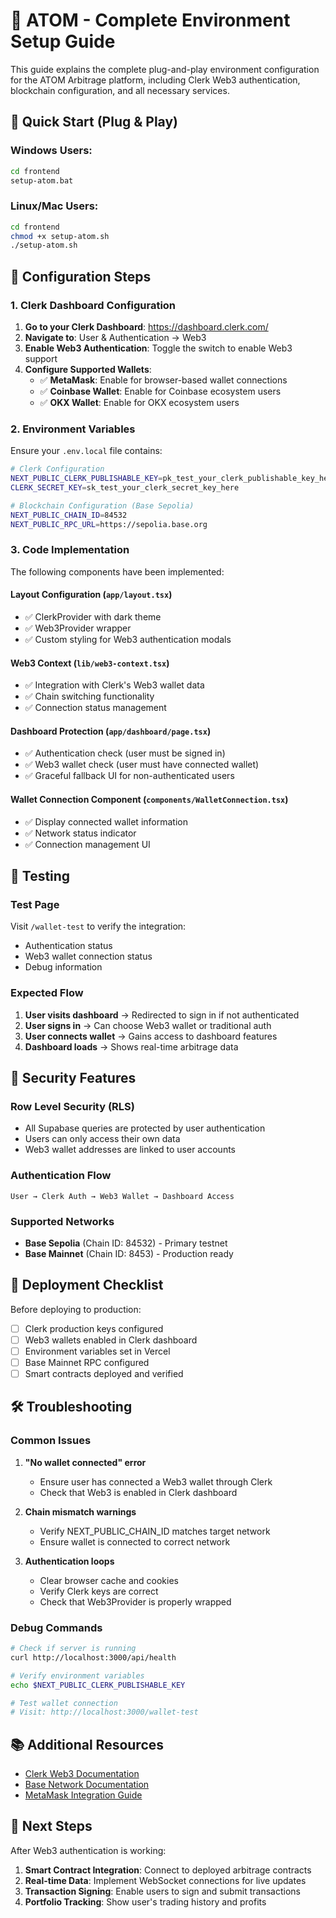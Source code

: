 # 🚀 ATOM - Complete Environment Setup Guide

This guide explains the complete plug-and-play environment configuration for the ATOM Arbitrage platform, including Clerk Web3 authentication, blockchain configuration, and all necessary services.

## 🎯 Quick Start (Plug & Play)

### Windows Users:
```bash
cd frontend
setup-atom.bat
```

### Linux/Mac Users:
```bash
cd frontend
chmod +x setup-atom.sh
./setup-atom.sh
```

## 🔧 Configuration Steps

### 1. Clerk Dashboard Configuration

1. **Go to your Clerk Dashboard**: https://dashboard.clerk.com/
2. **Navigate to**: User & Authentication → Web3
3. **Enable Web3 Authentication**: Toggle the switch to enable Web3 support
4. **Configure Supported Wallets**:
   - ✅ **MetaMask**: Enable for browser-based wallet connections
   - ✅ **Coinbase Wallet**: Enable for Coinbase ecosystem users  
   - ✅ **OKX Wallet**: Enable for OKX ecosystem users

### 2. Environment Variables

Ensure your `.env.local` file contains:

```bash
# Clerk Configuration
NEXT_PUBLIC_CLERK_PUBLISHABLE_KEY=pk_test_your_clerk_publishable_key_here
CLERK_SECRET_KEY=sk_test_your_clerk_secret_key_here

# Blockchain Configuration (Base Sepolia)
NEXT_PUBLIC_CHAIN_ID=84532
NEXT_PUBLIC_RPC_URL=https://sepolia.base.org
```

### 3. Code Implementation

The following components have been implemented:

#### Layout Configuration (`app/layout.tsx`)
- ✅ ClerkProvider with dark theme
- ✅ Web3Provider wrapper
- ✅ Custom styling for Web3 authentication modals

#### Web3 Context (`lib/web3-context.tsx`)
- ✅ Integration with Clerk's Web3 wallet data
- ✅ Chain switching functionality
- ✅ Connection status management

#### Dashboard Protection (`app/dashboard/page.tsx`)
- ✅ Authentication check (user must be signed in)
- ✅ Web3 wallet check (user must have connected wallet)
- ✅ Graceful fallback UI for non-authenticated users

#### Wallet Connection Component (`components/WalletConnection.tsx`)
- ✅ Display connected wallet information
- ✅ Network status indicator
- ✅ Connection management UI

## 🧪 Testing

### Test Page
Visit `/wallet-test` to verify the integration:
- Authentication status
- Web3 wallet connection status
- Debug information

### Expected Flow
1. **User visits dashboard** → Redirected to sign in if not authenticated
2. **User signs in** → Can choose Web3 wallet or traditional auth
3. **User connects wallet** → Gains access to dashboard features
4. **Dashboard loads** → Shows real-time arbitrage data

## 🔐 Security Features

### Row Level Security (RLS)
- All Supabase queries are protected by user authentication
- Users can only access their own data
- Web3 wallet addresses are linked to user accounts

### Authentication Flow
```
User → Clerk Auth → Web3 Wallet → Dashboard Access
```

### Supported Networks
- **Base Sepolia** (Chain ID: 84532) - Primary testnet
- **Base Mainnet** (Chain ID: 8453) - Production ready

## 🚀 Deployment Checklist

Before deploying to production:

- [ ] Clerk production keys configured
- [ ] Web3 wallets enabled in Clerk dashboard
- [ ] Environment variables set in Vercel
- [ ] Base Mainnet RPC configured
- [ ] Smart contracts deployed and verified

## 🛠️ Troubleshooting

### Common Issues

1. **"No wallet connected" error**
   - Ensure user has connected a Web3 wallet through Clerk
   - Check that Web3 is enabled in Clerk dashboard

2. **Chain mismatch warnings**
   - Verify NEXT_PUBLIC_CHAIN_ID matches target network
   - Ensure wallet is connected to correct network

3. **Authentication loops**
   - Clear browser cache and cookies
   - Verify Clerk keys are correct
   - Check that Web3Provider is properly wrapped

### Debug Commands

```bash
# Check if server is running
curl http://localhost:3000/api/health

# Verify environment variables
echo $NEXT_PUBLIC_CLERK_PUBLISHABLE_KEY

# Test wallet connection
# Visit: http://localhost:3000/wallet-test
```

## 📚 Additional Resources

- [Clerk Web3 Documentation](https://clerk.com/docs/authentication/web3)
- [Base Network Documentation](https://docs.base.org/)
- [MetaMask Integration Guide](https://docs.metamask.io/)

## 🎯 Next Steps

After Web3 authentication is working:

1. **Smart Contract Integration**: Connect to deployed arbitrage contracts
2. **Real-time Data**: Implement WebSocket connections for live updates  
3. **Transaction Signing**: Enable users to sign and submit transactions
4. **Portfolio Tracking**: Show user's trading history and profits
